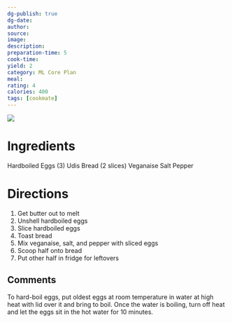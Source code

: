 ```yaml
---
dg-publish: true
dg-date: 
author: 
source: 
image:
description: 
preparation-time: 5
cook-time:
yield: 2
category: ML Core Plan
meal: 
rating: 4
calories: 400 
tags: [cookmate]
---
```


![](https://d3u8pti8i6gm88.cloudfront.net/medias/img/recipes/44450_Egg_Saled_Sandwich_IvDx4Ep.jpg)

# Ingredients

Hardboiled Eggs (3)
Udis Bread (2 slices)
Veganaise
Salt
Pepper

# Directions

1) Get butter out to melt
2) Unshell hardboiled eggs
3) Slice hardboiled eggs
4) Toast bread
5) Mix veganaise, salt, and pepper with sliced eggs
6) Scoop half onto bread
7) Put other half in fridge for leftovers

## Comments

To hard-boil eggs, put oldest eggs at room temperature in water at high heat with lid over it and bring to boil. Once the water is boiling, turn off heat and let the eggs sit in the hot water for 10 minutes.